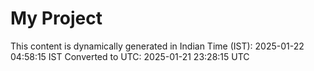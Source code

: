 # My Project

This content is dynamically generated in Indian Time (IST): 2025-01-22 04:58:15 IST
Converted to UTC: 2025-01-21 23:28:15 UTC
